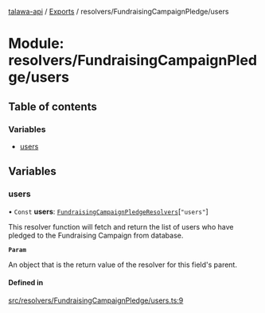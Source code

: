 [talawa-api](../README.md) / [Exports](../modules.md) / resolvers/FundraisingCampaignPledge/users

# Module: resolvers/FundraisingCampaignPledge/users

## Table of contents

### Variables

- [users](resolvers_FundraisingCampaignPledge_users.md#users)

## Variables

### users

• `Const` **users**: [`FundraisingCampaignPledgeResolvers`](types_generatedGraphQLTypes.md#fundraisingcampaignpledgeresolvers)[``"users"``]

This resolver function will fetch and return the list of users who have pledged to the Fundraising Campaign from database.

**`Param`**

An object that is the return value of the resolver for this field's parent.

#### Defined in

[src/resolvers/FundraisingCampaignPledge/users.ts:9](https://github.com/PalisadoesFoundation/talawa-api/blob/c766886/src/resolvers/FundraisingCampaignPledge/users.ts#L9)
